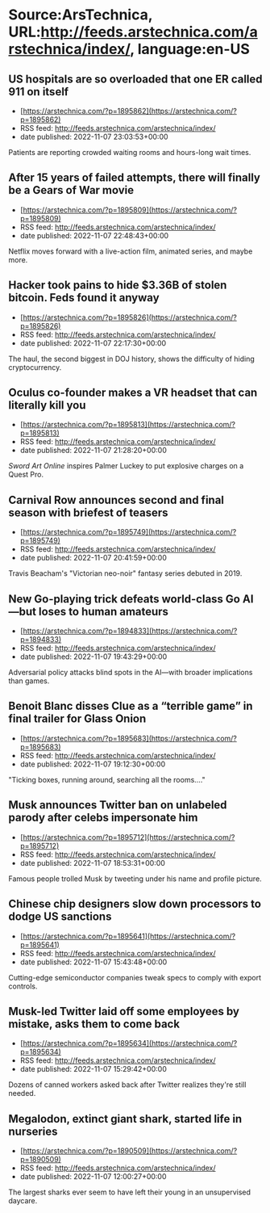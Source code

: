 # Source:ArsTechnica, URL:http://feeds.arstechnica.com/arstechnica/index/, language:en-US

## US hospitals are so overloaded that one ER called 911 on itself
 - [https://arstechnica.com/?p=1895862](https://arstechnica.com/?p=1895862)
 - RSS feed: http://feeds.arstechnica.com/arstechnica/index/
 - date published: 2022-11-07 23:03:53+00:00

Patients are reporting crowded waiting rooms and hours-long wait times.

## After 15 years of failed attempts, there will finally be a Gears of War movie
 - [https://arstechnica.com/?p=1895809](https://arstechnica.com/?p=1895809)
 - RSS feed: http://feeds.arstechnica.com/arstechnica/index/
 - date published: 2022-11-07 22:48:43+00:00

Netflix moves forward with a live-action film, animated series, and maybe more.

## Hacker took pains to hide $3.36B of stolen bitcoin. Feds found it anyway
 - [https://arstechnica.com/?p=1895826](https://arstechnica.com/?p=1895826)
 - RSS feed: http://feeds.arstechnica.com/arstechnica/index/
 - date published: 2022-11-07 22:17:30+00:00

The haul, the second biggest in DOJ history, shows the difficulty of hiding cryptocurrency.

## Oculus co-founder makes a VR headset that can literally kill you
 - [https://arstechnica.com/?p=1895813](https://arstechnica.com/?p=1895813)
 - RSS feed: http://feeds.arstechnica.com/arstechnica/index/
 - date published: 2022-11-07 21:28:20+00:00

<em>Sword Art Online</em> inspires Palmer Luckey to put explosive charges on a Quest Pro.

## Carnival Row announces second and final season with briefest of teasers
 - [https://arstechnica.com/?p=1895749](https://arstechnica.com/?p=1895749)
 - RSS feed: http://feeds.arstechnica.com/arstechnica/index/
 - date published: 2022-11-07 20:41:59+00:00

Travis Beacham's "Victorian neo-noir" fantasy series debuted in 2019.

## New Go-playing trick defeats world-class Go AI—but loses to human amateurs
 - [https://arstechnica.com/?p=1894833](https://arstechnica.com/?p=1894833)
 - RSS feed: http://feeds.arstechnica.com/arstechnica/index/
 - date published: 2022-11-07 19:43:29+00:00

Adversarial policy attacks blind spots in the AI—with broader implications than games.

## Benoit Blanc disses Clue as a “terrible game” in final trailer for Glass Onion
 - [https://arstechnica.com/?p=1895683](https://arstechnica.com/?p=1895683)
 - RSS feed: http://feeds.arstechnica.com/arstechnica/index/
 - date published: 2022-11-07 19:12:30+00:00

"Ticking boxes, running around, searching all the rooms...."

## Musk announces Twitter ban on unlabeled parody after celebs impersonate him
 - [https://arstechnica.com/?p=1895712](https://arstechnica.com/?p=1895712)
 - RSS feed: http://feeds.arstechnica.com/arstechnica/index/
 - date published: 2022-11-07 18:53:31+00:00

Famous people trolled Musk by tweeting under his name and profile picture.

## Chinese chip designers slow down processors to dodge US sanctions
 - [https://arstechnica.com/?p=1895641](https://arstechnica.com/?p=1895641)
 - RSS feed: http://feeds.arstechnica.com/arstechnica/index/
 - date published: 2022-11-07 15:43:48+00:00

Cutting-edge semiconductor companies tweak specs to comply with export controls.

## Musk-led Twitter laid off some employees by mistake, asks them to come back
 - [https://arstechnica.com/?p=1895634](https://arstechnica.com/?p=1895634)
 - RSS feed: http://feeds.arstechnica.com/arstechnica/index/
 - date published: 2022-11-07 15:29:42+00:00

Dozens of canned workers asked back after Twitter realizes they're still needed.

## Megalodon, extinct giant shark, started life in nurseries
 - [https://arstechnica.com/?p=1890509](https://arstechnica.com/?p=1890509)
 - RSS feed: http://feeds.arstechnica.com/arstechnica/index/
 - date published: 2022-11-07 12:00:27+00:00

The largest sharks ever seem to have left their young in an unsupervised daycare.

